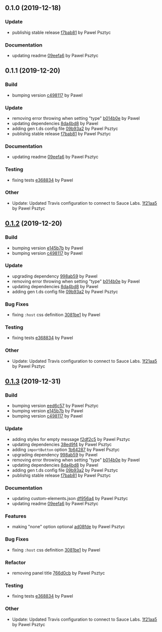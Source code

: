 <a name="0.1.0"></a>
## 0.1.0 (2019-12-18)

### Update

* publishig stable release [f7bab81](https://github.com/advanced-rest-client/cc-authorization-method/commit/f7bab81f5d16f06ffa6afba069abf246766f6544) by Pawel Psztyc


### Documentation

* updating readme [09eefa6](https://github.com/advanced-rest-client/cc-authorization-method/commit/09eefa6e7260d971966bf2daaf96ba71ab6e3066) by Pawel Psztyc


<a name="0.1.1"></a>
## 0.1.1 (2019-12-20)

### Build

* bumping version [c498117](https://github.com/advanced-rest-client/cc-authorization-method/commit/c4981179cac2d0551e04d695512d30d71faf0f0c) by Pawel


### Update

* removing error throwing when setting "type" [b014b0e](https://github.com/advanced-rest-client/cc-authorization-method/commit/b014b0e050060ca611562507dd34a0335cc7e354) by Pawel
* updating dependencies [8da4bd8](https://github.com/advanced-rest-client/cc-authorization-method/commit/8da4bd86e01f19606cc9d550de4eae16e25296cf) by Pawel
* adding gen t.ds config file [09b93a2](https://github.com/advanced-rest-client/cc-authorization-method/commit/09b93a29d998a872df8a9c09ca4a71de2de8c029) by Pawel Psztyc
* publishig stable release [f7bab81](https://github.com/advanced-rest-client/cc-authorization-method/commit/f7bab81f5d16f06ffa6afba069abf246766f6544) by Pawel Psztyc


### Documentation

* updating readme [09eefa6](https://github.com/advanced-rest-client/cc-authorization-method/commit/09eefa6e7260d971966bf2daaf96ba71ab6e3066) by Pawel Psztyc


### Testing

* fixing tests [e368834](https://github.com/advanced-rest-client/cc-authorization-method/commit/e368834626a9b41b3563ca0af0f0fed4454f52bd) by Pawel


### Other

* Update: Updated Travis configuration to connect to Sauce Labs.
 [1f21aa5](https://github.com/advanced-rest-client/cc-authorization-method/commit/1f21aa5e1d7d81aebf5aa7ab53637ffea6e56954) by Pawel Psztyc


<a name="0.1.2"></a>
## [0.1.2](https://github.com/advanced-rest-client/cc-authorization-method/compare/0.1.0...0.1.2) (2019-12-20)

### Build

* bumping version [e145b7b](https://github.com/advanced-rest-client/cc-authorization-method/commit/e145b7bf1a99b6279567e5db82ae7f67be1859ee) by Pawel
* bumping version [c498117](https://github.com/advanced-rest-client/cc-authorization-method/commit/c4981179cac2d0551e04d695512d30d71faf0f0c) by Pawel


### Update

* upgrading dependency [998ab59](https://github.com/advanced-rest-client/cc-authorization-method/commit/998ab59e17f7abb0609a678c3f3c01774c75c256) by Pawel
* removing error throwing when setting "type" [b014b0e](https://github.com/advanced-rest-client/cc-authorization-method/commit/b014b0e050060ca611562507dd34a0335cc7e354) by Pawel
* updating dependencies [8da4bd8](https://github.com/advanced-rest-client/cc-authorization-method/commit/8da4bd86e01f19606cc9d550de4eae16e25296cf) by Pawel
* adding gen t.ds config file [09b93a2](https://github.com/advanced-rest-client/cc-authorization-method/commit/09b93a29d998a872df8a9c09ca4a71de2de8c029) by Pawel Psztyc


### Bug Fixes

* fixing `:host` css definition [3081be1](https://github.com/advanced-rest-client/cc-authorization-method/commit/3081be1bd154aec1a4717f3d40e0c0d1233af57e) by Pawel


### Testing

* fixing tests [e368834](https://github.com/advanced-rest-client/cc-authorization-method/commit/e368834626a9b41b3563ca0af0f0fed4454f52bd) by Pawel


### Other

* Update: Updated Travis configuration to connect to Sauce Labs.
 [1f21aa5](https://github.com/advanced-rest-client/cc-authorization-method/commit/1f21aa5e1d7d81aebf5aa7ab53637ffea6e56954) by Pawel Psztyc


<a name="0.1.3"></a>
## [0.1.3](https://github.com/advanced-rest-client/cc-authorization-method/compare/0.1.1...0.1.3) (2019-12-31)

### Build

* bumping version [eed6c57](https://github.com/advanced-rest-client/cc-authorization-method/commit/eed6c578e5dbfb3f2e0f6527e035daf358e3c9e1) by Pawel Psztyc
* bumping version [e145b7b](https://github.com/advanced-rest-client/cc-authorization-method/commit/e145b7bf1a99b6279567e5db82ae7f67be1859ee) by Pawel
* bumping version [c498117](https://github.com/advanced-rest-client/cc-authorization-method/commit/c4981179cac2d0551e04d695512d30d71faf0f0c) by Pawel


### Update

* adding styles for empty message [f2df2c5](https://github.com/advanced-rest-client/cc-authorization-method/commit/f2df2c55b5c9ebe6e55419048cb45bc36164854a) by Pawel Psztyc
* updating dependencies [38ed9f4](https://github.com/advanced-rest-client/cc-authorization-method/commit/38ed9f4273a14e1165e862637534fa569a01bf5a) by Pawel Psztyc
* adding `importButton` option [1b64287](https://github.com/advanced-rest-client/cc-authorization-method/commit/1b642874aed3c5f5602c91f209b0bbc103a92a5e) by Pawel Psztyc
* upgrading dependency [998ab59](https://github.com/advanced-rest-client/cc-authorization-method/commit/998ab59e17f7abb0609a678c3f3c01774c75c256) by Pawel
* removing error throwing when setting "type" [b014b0e](https://github.com/advanced-rest-client/cc-authorization-method/commit/b014b0e050060ca611562507dd34a0335cc7e354) by Pawel
* updating dependencies [8da4bd8](https://github.com/advanced-rest-client/cc-authorization-method/commit/8da4bd86e01f19606cc9d550de4eae16e25296cf) by Pawel
* adding gen t.ds config file [09b93a2](https://github.com/advanced-rest-client/cc-authorization-method/commit/09b93a29d998a872df8a9c09ca4a71de2de8c029) by Pawel Psztyc
* publishig stable release [f7bab81](https://github.com/advanced-rest-client/cc-authorization-method/commit/f7bab81f5d16f06ffa6afba069abf246766f6544) by Pawel Psztyc


### Documentation

* updating custom-elements.json [df956a4](https://github.com/advanced-rest-client/cc-authorization-method/commit/df956a4c2002aa154d537daff464aeccff92ce52) by Pawel Psztyc
* updating readme [09eefa6](https://github.com/advanced-rest-client/cc-authorization-method/commit/09eefa6e7260d971966bf2daaf96ba71ab6e3066) by Pawel Psztyc


### Features

* making "none" option optional [ad08fde](https://github.com/advanced-rest-client/cc-authorization-method/commit/ad08fde038b5ca74c3189029548a911687abd1e0) by Pawel Psztyc


### Bug Fixes

* fixing `:host` css definition [3081be1](https://github.com/advanced-rest-client/cc-authorization-method/commit/3081be1bd154aec1a4717f3d40e0c0d1233af57e) by Pawel


### Refactor

* removing panel title [766d0cb](https://github.com/advanced-rest-client/cc-authorization-method/commit/766d0cb07e856303e8f2959a352b4ec6ff000db9) by Pawel Psztyc


### Testing

* fixing tests [e368834](https://github.com/advanced-rest-client/cc-authorization-method/commit/e368834626a9b41b3563ca0af0f0fed4454f52bd) by Pawel


### Other

* Update: Updated Travis configuration to connect to Sauce Labs.
 [1f21aa5](https://github.com/advanced-rest-client/cc-authorization-method/commit/1f21aa5e1d7d81aebf5aa7ab53637ffea6e56954) by Pawel Psztyc


